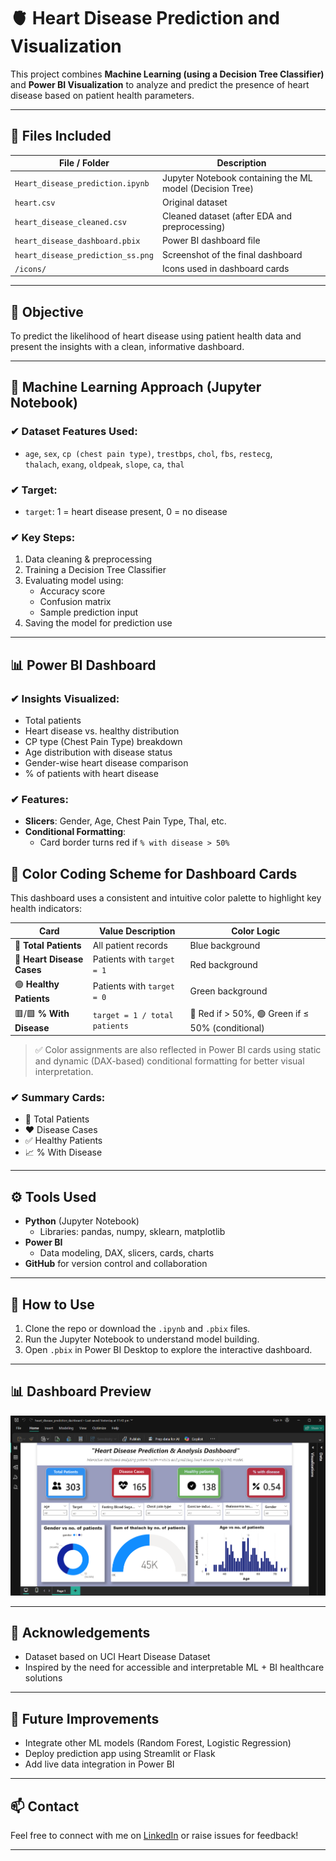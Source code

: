 # 🫀 Heart Disease Prediction and Visualization

This project combines **Machine Learning (using a Decision Tree Classifier)** and **Power BI Visualization** to analyze and predict the presence of heart disease based on patient health parameters.

---

## 📁 Files Included

| File / Folder            | Description                                              |
|--------------------------|----------------------------------------------------------|
| `Heart_disease_prediction.ipynb`    | Jupyter Notebook containing the ML model (Decision Tree) |
| `heart.csv`      | Original dataset                                         |
| `heart_disease_cleaned.csv` | Cleaned dataset (after EDA and preprocessing)       |
| `heart_disease_dashboard.pbix` | Power BI dashboard file                         |
| `heart_disease_prediction_ss.png`          | Screenshot of the final dashboard                        |
| `/icons/`                | Icons used in dashboard cards   
---

## 🎯 Objective

To predict the likelihood of heart disease using patient health data and present the insights with a clean, informative dashboard.

---

## 🧠 Machine Learning Approach (Jupyter Notebook)

### ✔ Dataset Features Used:
- `age`, `sex`, `cp (chest pain type)`, `trestbps`, `chol`, `fbs`, `restecg`,  
  `thalach`, `exang`, `oldpeak`, `slope`, `ca`, `thal`

### ✔ Target:
- `target`: 1 = heart disease present, 0 = no disease

### ✔ Key Steps:
1. Data cleaning & preprocessing
2. Training a Decision Tree Classifier
3. Evaluating model using:
   - Accuracy score
   - Confusion matrix
   - Sample prediction input
4. Saving the model for prediction use

---

## 📊 Power BI Dashboard

### ✔ Insights Visualized:
- Total patients
- Heart disease vs. healthy distribution
- CP type (Chest Pain Type) breakdown
- Age distribution with disease status
- Gender-wise heart disease comparison
- % of patients with heart disease

### ✔ Features:
- **Slicers**: Gender, Age, Chest Pain Type, Thal, etc.
- **Conditional Formatting**:
  - Card border turns red if `% with disease > 50%`
    
## 🎨 Color Coding Scheme for Dashboard Cards

This dashboard uses a consistent and intuitive color palette to highlight key health indicators:

| Card                     | Value Description             | Color Logic                                      |
|--------------------------|-------------------------------|--------------------------------------------------|
| 🔵 **Total Patients**     | All patient records           | Blue background                                  |
| 🔴 **Heart Disease Cases**| Patients with `target = 1`    | Red background                                   |
| 🟢 **Healthy Patients**   | Patients with `target = 0`    | Green background                                 |
| 🟥/🟩 **% With Disease**   | `target = 1 / total patients` | 🔴 Red if > 50%, 🟢 Green if ≤ 50% (conditional)  |

> ✅ Color assignments are also reflected in Power BI cards using static and dynamic (DAX-based) conditional formatting for better visual interpretation.


### ✔ Summary Cards:
- 🧑 Total Patients  
- ❤️ Disease Cases  
- ✅ Healthy Patients  
- 📈 % With Disease

---

## ⚙️ Tools Used

- **Python** (Jupyter Notebook)
  - Libraries: pandas, numpy, sklearn, matplotlib
- **Power BI**
  - Data modeling, DAX, slicers, cards, charts
- **GitHub** for version control and collaboration

---

## 🔮 How to Use

1. Clone the repo or download the `.ipynb` and `.pbix` files.
2. Run the Jupyter Notebook to understand model building.
3. Open `.pbix` in Power BI Desktop to explore the interactive dashboard.

---

## 📊 Dashboard Preview

![Dashboard Screenshot](heart_disease_prediction_ss.png)

---

## 🤝 Acknowledgements

- Dataset based on UCI Heart Disease Dataset
- Inspired by the need for accessible and interpretable ML + BI healthcare solutions

---

## 📌 Future Improvements

- Integrate other ML models (Random Forest, Logistic Regression)
- Deploy prediction app using Streamlit or Flask
- Add live data integration in Power BI

---

## 📫 Contact

Feel free to connect with me on [LinkedIn](https://www.linkedin.com/in/saurabhtanwer/) or raise issues for feedback!

---

